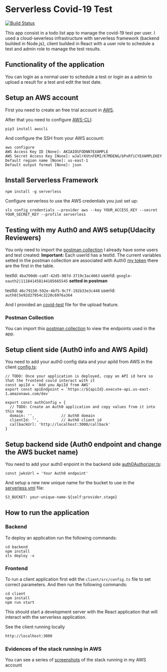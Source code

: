 # Serverless Covid-19 Test
[![Build Status](https://api.travis-ci.org/jsricarde/serverless-covid-19-test.svg?branch=master)](https://travis-ci.org/jsricarde/dillinger)

This app consist in a todo list app to manage the covid-19 test per user.
I used a cloud-severless infrastructure with serverless framework (backend builded in Node.js}, client builded in React with a user role to schedule a test and admin role to manage the test results.

## Functionality of the application
You can login as a normal user to schedule a test or login as a admin to upload a result for a test and edit the test date.

## Setup an AWS account
First you need to create an free trial account in [AWS].

After that you need to configure [AWS-CLI]:

```
pip3 install awscli
```
And configure the SSH from your AWS account:
```
aws configure
AWS Access Key ID [None]: AKIAIOSFODNN7EXAMPLE
AWS Secret Access Key [None]: wJalrXUtnFEMI/K7MDENG/bPxRfiCYEXAMPLEKEY
Default region name [None]: us-east-1
Default output format [None]: json
```

## Install Serverless Framework
```
npm install -g serverless
```
Configure serverless to use the AWS credentials you just set up:
```
sls config credentials --provider aws --key YOUR_ACCESS_KEY --secret YOUR_SECRET_KEY --profile serverless
```
## Testing with my Auth0 and AWS setup(Udacity Reviewers)
 You only need to import the [postman collection] I already have some users and test created:
 **Important:** Each userId has a testId. The current variables setted in the postman collection are associated with Auth0 [my token] there are the first in the table.


testId: `4ba700d6-ca07-42d5-987d-3719c3ac4663`  userId: `google-oauth2|111841458144185665545`  **setted in postman**

testId: `46c79150-592e-4bf5-9c7f-192b33e3c448`  userId: `auth0|5e92d27954c3220c6976a364`

And I provided an [covid-test] file for the upload feature.

### Postman Collection
You can import this [postman collection] to view the endpoints used in the app.


## Setup client side (Auth0 info and AWS ApiId)
You need to add your auth0 config data and your apiId from AWS in the client [config.ts]:
```
// TODO: Once your application is deployed, copy an API id here so that the frontend could interact with it
const apiId = 'Add you ApiId from AWS'
export const apiEndpoint = `https://${apiId}.execute-api.us-east-1.amazonaws.com/dev`

export const authConfig = {
  // TODO: Create an Auth0 application and copy values from it into this map
  domain: '',            // Auth0 domain
  clientId: '',          // Auth0 client id
  callbackUrl: 'http://localhost:3000/callback'
}
```
## Setup backend side (Auth0 endpoint and change the AWS bucket name)
You need to add your auth0 enpoint in the backend side [auth0Authorizer.ts]:
```
const jwksUrl = 'Your Auth0 endpoint'
```
And setup a new new unique name for the bucket to use in the [serverless.yml] file:
```
S3_BUCKET: your-unique-name-${self:provider.stage}
```

## How to run the application

### Backend
To deploy an application run the following commands:

```
cd backend
npm install
sls deploy -v
```

### Frontend
To run a client application first edit the `client/src/config.ts` file to set correct parameters. And then run the following commands:

```
cd client
npm install
npm run start
```
This should start a development server with the React application that will interact with the serverless application.

See the client running locally
```sh
http://localhost:3000
```

### Evidences of the stack running in AWS
You can see a series of [screenshots] of the stack running in my AWS account


[AWS]: <https://aws.amazon.com/>
[config.ts]: <https://github.com/jsricarde/serverless-covid-19-test/blob/master/client/src/config.ts>
[auth0Authorizer.ts]: <https://github.com/jsricarde/serverless-covid-19-test/blob/master/backend/src/lambda/auth/auth0Authorizer.ts>

[serverless.yml]: <https://github.com/jsricarde/serverless-covid-19-test/blob/master/backend/serverless.yml>

[my token]: <https://github.com/jsricarde/serverless-covid-19-test/blob/master/myToken.txt>

[screenshots]: <https://github.com/jsricarde/serverless-covid-19-test/blob/master/screenshots>

[covid-test]: <https://github.com/jsricarde/serverless-covid-19-test/blob/master/convid-test.png>

[postman collection]: <https://github.com/jsricarde/serverless-covid-19-test/blob/master/backend/covid-test.postman_collection.json>

[AWS-CLI]: <https://docs.aws.amazon.com/cli/latest/userguide/cli-chap-configure.html>

[covid-client-app]: <https://github.com/jeffrysteven/covid-ios>

[java]: <https://www.java.com/es/download/>